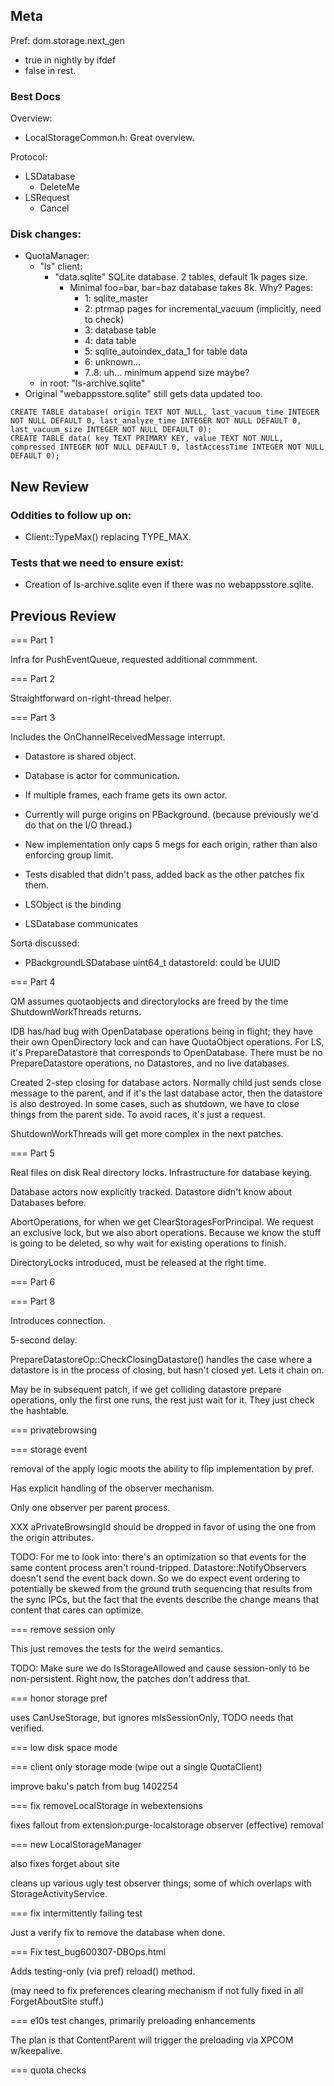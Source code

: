 ## Meta
Pref: dom.storage.next_gen
- true in nightly by ifdef
- false in rest.

### Best Docs
Overview:
- LocalStorageCommon.h: Great overview.


Protocol:
- LSDatabase
  - DeleteMe
- LSRequest
  - Cancel


### Disk changes:
- QuotaManager:
  - "ls" client:
    - "data.sqlite" SQLite database.  2 tables, default 1k pages size.
      - Minimal foo=bar, bar=baz database takes 8k.  Why?  Pages:
        - 1: sqlite_master
        - 2: ptrmap pages for incremental_vacuum (implicitly, need to check)
        - 3: database table
        - 4: data table
        - 5: sqlite_autoindex_data_1 for table data
        - 6: unknown...
        - 7..8: uh... minimum append size maybe?
  - in root: "ls-archive.sqlite"
- Original "webappsstore.sqlite" still gets data updated too.


```
CREATE TABLE database( origin TEXT NOT NULL, last_vacuum_time INTEGER NOT NULL DEFAULT 0, last_analyze_time INTEGER NOT NULL DEFAULT 0, last_vacuum_size INTEGER NOT NULL DEFAULT 0);
CREATE TABLE data( key TEXT PRIMARY KEY, value TEXT NOT NULL, compressed INTEGER NOT NULL DEFAULT 0, lastAccessTime INTEGER NOT NULL DEFAULT 0);
```

## New Review

### Oddities to follow up on:
- Client::TypeMax() replacing TYPE_MAX.

### Tests that we need to ensure exist:
- Creation of ls-archive.sqlite even if there was no webappsstore.sqlite.


## Previous Review

=== Part 1

Infra for PushEventQueue, requested additional commment.

=== Part 2

Straightforward on-right-thread helper.

=== Part 3

Includes the OnChannelReceivedMessage interrupt.

- Datastore is shared object.
- Database is actor for communication.
- If multiple frames, each frame gets its own actor.

- Currently will purge origins on PBackground. (because previously we'd do that
  on the I/O thread.)

- New implementation only caps 5 megs for each origin, rather than also
  enforcing group limit.

- Tests disabled that didn't pass, added back as the other patches fix them.

- LSObject is the binding
- LSDatabase communicates

Sorta discussed:
- PBackgroundLSDatabase uint64_t datastoreId: could be UUID

=== Part 4

QM assumes quotaobjects and directorylocks are freed by the time
ShutdownWorkThreads returns.

IDB has/had bug with OpenDatabase operations being in flight; they have their
own OpenDirectory lock and can have QuotaObject operations.  For LS, it's
PrepareDatastore that corresponds to OpenDatabase.  There must be no
PrepareDatastore operations, no Datastores, and no live databases.

Created 2-step closing for database actors.  Normally child just sends close
message to the parent, and if it's the last database actor, then the datastore
is also destroyed.  In some cases, such as shutdown, we have to close things
from the parent side.  To avoid races, it's just a request.

ShutdownWorkThreads will get more complex in the next patches.

=== Part 5

Real files on disk
Real directory locks.
Infrastructure for database keying.

Database actors now explicitly tracked.  Datastore didn't know about Databases
before.

AbortOperations, for when we get ClearStoragesForPrincipal.  We request an
exclusive lock, but we also abort operations.  Because we know the stuff is
going to be deleted, so why wait for existing operations to finish.

DirectoryLocks introduced, must be released at the right time.

=== Part 6

=== Part 8

Introduces connection.

5-second delay.

PrepareDatastoreOp::CheckClosingDatastore() handles the case where a datastore
is in the process of closing, but hasn't closed yet.  Lets it chain on.

May be in subsequent patch, if we get colliding datastore prepare operations,
only the first one runs, the rest just wait for it.  They just check the
hashtable.

=== privatebrowsing

=== storage event

removal of the apply logic moots the ability to flip implementation by pref.

Has explicit handling of the observer mechanism.

Only one observer per parent process.

XXX aPrivateBrowsingId should be dropped in favor of using the one from the
origin attributes.

TODO:
For me to look into: there's an optimization so that events for the same content
process aren't round-tripped.  Datastore::NotifyObservers doesn't send the event
back down.  So we do expect event ordering to potentially be skewed from the
ground truth sequencing that results from the sync IPCs, but the fact that the
events describe the change means that content that cares can optimize.

=== remove session only

This just removes the tests for the weird semantics.

TODO: Make sure we do IsStorageAllowed and cause session-only to be
non-persistent.  Right now, the patches don't address that.

=== honor storage pref

uses CanUseStorage, but ignores mIsSessionOnly, TODO needs that verified.

=== low disk space mode

=== client only storage mode (wipe out a single QuotaClient)

improve baku's patch from bug 1402254

=== fix removeLocalStorage in webextensions

fixes fallout from extension:purge-localstorage observer (effective) removal

=== new LocalStorageManager

also fixes forget about site

cleans up various ugly test observer things; some of which overlaps with
StorageActivityService.

=== fix intermittently failing test

Just a verify fix to remove the database when done.

=== Fix test_bug600307-DBOps.html

Adds testing-only (via pref) reload() method.

(may need to fix preferences clearing mechanism if not fully fixed in all
ForgetAboutSite stuff.)

=== e10s test changes, primarily preloading enhancements

The plan is that ContentParent will trigger the preloading via XPCOM
w/keepalive.

=== quota checks
